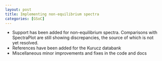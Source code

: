 ```yaml
---
layout: post
title: Implementing non-equilibrium spectra
categories: [GSoC]
---
```

- Support has been added for non-equilibrium spectra. Comparisons with SpectraPlot are still showing discrepancies, the source of which is not yet resolved.
- References have been added for the Kurucz databank
- Miscellaneous minor improvements and fixes in the code and docs